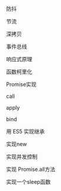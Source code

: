 
防抖

节流

深拷贝

事件总线

响应式原理

函数柯里化

Promise实现

call

apply

bind

用 ES5 实现继承

实现new 

实现并发控制

实现 Promise.all方法

实现一个sleep函数